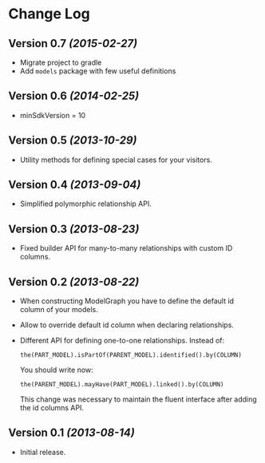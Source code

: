 Change Log
==========

Version 0.7 *(2015-02-27)*
----------------------------

 * Migrate project to gradle
 * Add `models` package with few useful definitions

Version 0.6 *(2014-02-25)*
----------------------------

 * minSdkVersion = 10

Version 0.5 *(2013-10-29)*
----------------------------

 * Utility methods for defining special cases for your visitors.

Version 0.4 *(2013-09-04)*
----------------------------

 * Simplified polymorphic relationship API.

Version 0.3 *(2013-08-23)*
----------------------------

 * Fixed builder API for many-to-many relationships with custom ID columns.

Version 0.2 *(2013-08-22)*
----------------------------

 * When constructing ModelGraph you have to define the default id column of your models.
 * Allow to override default id column when declaring relationships.
 * Different API for defining one-to-one relationships. Instead of: 
   
   `the(PART_MODEL).isPartOf(PARENT_MODEL).identified().by(COLUMN)`
 
   You should write now:
 
   `the(PARENT_MODEL).mayHave(PART_MODEL).linked().by(COLUMN)`
   
   This change was necessary to maintain the fluent interface after adding the id columns API.


Version 0.1 *(2013-08-14)*
----------------------------

 * Initial release.

